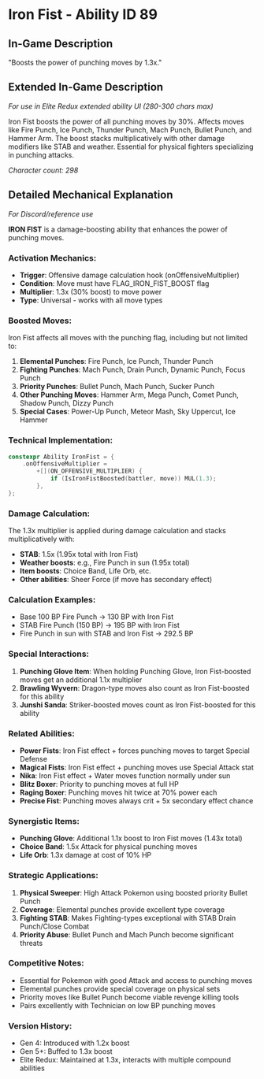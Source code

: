 # Iron Fist - Ability ID 89

## In-Game Description
"Boosts the power of punching moves by 1.3x."

## Extended In-Game Description
*For use in Elite Redux extended ability UI (280-300 chars max)*

Iron Fist boosts the power of all punching moves by 30%. Affects moves like Fire Punch, Ice Punch, Thunder Punch, Mach Punch, Bullet Punch, and Hammer Arm. The boost stacks multiplicatively with other damage modifiers like STAB and weather. Essential for physical fighters specializing in punching attacks.

*Character count: 298*

## Detailed Mechanical Explanation
*For Discord/reference use*

**IRON FIST** is a damage-boosting ability that enhances the power of punching moves.

### Activation Mechanics:
- **Trigger**: Offensive damage calculation hook (onOffensiveMultiplier)
- **Condition**: Move must have FLAG_IRON_FIST_BOOST flag
- **Multiplier**: 1.3x (30% boost) to move power
- **Type**: Universal - works with all move types

### Boosted Moves:
Iron Fist affects all moves with the punching flag, including but not limited to:
1. **Elemental Punches**: Fire Punch, Ice Punch, Thunder Punch
2. **Fighting Punches**: Mach Punch, Drain Punch, Dynamic Punch, Focus Punch
3. **Priority Punches**: Bullet Punch, Mach Punch, Sucker Punch
4. **Other Punching Moves**: Hammer Arm, Mega Punch, Comet Punch, Shadow Punch, Dizzy Punch
5. **Special Cases**: Power-Up Punch, Meteor Mash, Sky Uppercut, Ice Hammer

### Technical Implementation:
```c
constexpr Ability IronFist = {
    .onOffensiveMultiplier =
        +[](ON_OFFENSIVE_MULTIPLIER) {
            if (IsIronFistBoosted(battler, move)) MUL(1.3);
        },
};
```

### Damage Calculation:
The 1.3x multiplier is applied during damage calculation and stacks multiplicatively with:
- **STAB**: 1.5x (1.95x total with Iron Fist)
- **Weather boosts**: e.g., Fire Punch in sun (1.95x total)
- **Item boosts**: Choice Band, Life Orb, etc.
- **Other abilities**: Sheer Force (if move has secondary effect)

### Calculation Examples:
- Base 100 BP Fire Punch → 130 BP with Iron Fist
- STAB Fire Punch (150 BP) → 195 BP with Iron Fist
- Fire Punch in sun with STAB and Iron Fist → 292.5 BP

### Special Interactions:
1. **Punching Glove Item**: When holding Punching Glove, Iron Fist-boosted moves get an additional 1.1x multiplier
2. **Brawling Wyvern**: Dragon-type moves also count as Iron Fist-boosted for this ability
3. **Junshi Sanda**: Striker-boosted moves count as Iron Fist-boosted for this ability

### Related Abilities:
- **Power Fists**: Iron Fist effect + forces punching moves to target Special Defense
- **Magical Fists**: Iron Fist effect + punching moves use Special Attack stat
- **Nika**: Iron Fist effect + Water moves function normally under sun
- **Blitz Boxer**: Priority to punching moves at full HP
- **Raging Boxer**: Punching moves hit twice at 70% power each
- **Precise Fist**: Punching moves always crit + 5x secondary effect chance

### Synergistic Items:
- **Punching Glove**: Additional 1.1x boost to Iron Fist moves (1.43x total)
- **Choice Band**: 1.5x Attack for physical punching moves
- **Life Orb**: 1.3x damage at cost of 10% HP

### Strategic Applications:
1. **Physical Sweeper**: High Attack Pokemon using boosted priority Bullet Punch
2. **Coverage**: Elemental punches provide excellent type coverage
3. **Fighting STAB**: Makes Fighting-types exceptional with STAB Drain Punch/Close Combat
4. **Priority Abuse**: Bullet Punch and Mach Punch become significant threats

### Competitive Notes:
- Essential for Pokemon with good Attack and access to punching moves
- Elemental punches provide special coverage on physical sets
- Priority moves like Bullet Punch become viable revenge killing tools
- Pairs excellently with Technician on low BP punching moves

### Version History:
- Gen 4: Introduced with 1.2x boost
- Gen 5+: Buffed to 1.3x boost
- Elite Redux: Maintained at 1.3x, interacts with multiple compound abilities